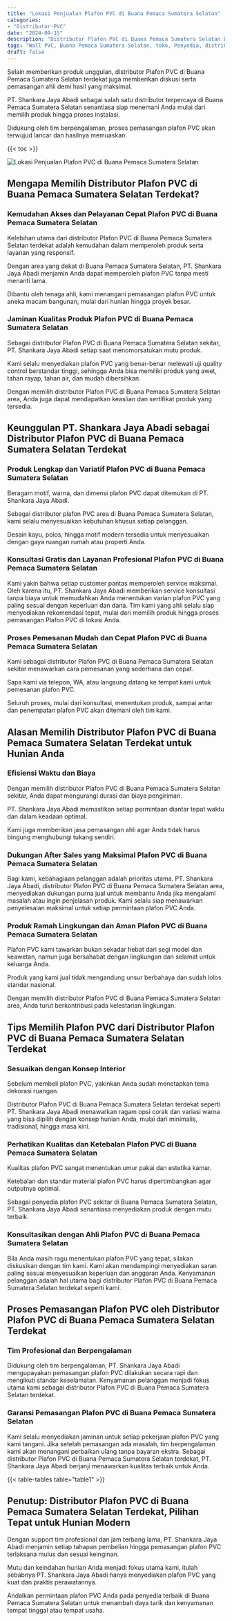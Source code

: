```yaml
---
title: "Lokasi Penjualan Plafon PVC di Buana Pemaca Sumatera Selatan"
categories: 
- "Distributor-PVC"
date: "2024-09-15"
description: "Distributor Plafon PVC di Buana Pemaca Sumatera Selatan bagi hunian, kantor, serta gerai. Panel unggulan, beragam motif, pilihan warna modern, dengan jasa instalasi dikerjakan oleh tenaga ahli ahli serta garansi resmi!|Servis penyediaan Plafon PVC di Buana Pemaca Sumatera Selatan bagi keperluan hunian, office, maupun ritel, dengan produk terbaik dan pemasangan oleh teknisi ahli serta jaminan resmi.|Alternatif Plafon PVC di Buana Pemaca Sumatera Selatan yang terbukti bagi tempat tinggal, kantor, dan ritel, dengan material unggulan dan instalasi ditangani oleh tim profesional dan garansi resmi.|Penyediaan Plafon PVC di Buana Pemaca Sumatera Selatan untuk rumah, office, dan ritel, dengan produk unggulan dan instalasi oleh tenaga ahli profesional, lengkap dengan jaminan resmi.}"
tags: "Wall PVC, Buana Pemaca Sumatera Selatan, toko, Penyedia, distributor"
draft: false
---
```


Selain memberikan produk unggulan, distributor Plafon PVC di Buana Pemaca Sumatera Selatan terdekat juga memberikan diskusi serta pemasangan ahli demi hasil yang maksimal.

PT. Shankara Jaya Abadi sebagai salah satu distributor terpercaya di Buana Pemaca Sumatera Selatan senantiasa siap menemani Anda mulai dari memilih produk hingga proses instalasi.

Didukung oleh tim berpengalaman, proses pemasangan plafon PVC akan terwujud lancar dan hasilnya memuaskan.

{{< toc >}}

![Lokasi Penjualan Plafon PVC di Buana Pemaca Sumatera Selatan](/images/Distributor-PVC/Lokasi-Penjualan-Plafon-PVC-di-Buana-Pemaca-Sumatera-Selatan.png)


## Mengapa Memilih Distributor Plafon PVC di Buana Pemaca Sumatera Selatan Terdekat?

### Kemudahan Akses dan Pelayanan Cepat Plafon PVC di Buana Pemaca Sumatera Selatan

Kelebihan utama dari distributor Plafon PVC di Buana Pemaca Sumatera Selatan terdekat adalah kemudahan dalam memperoleh produk serta layanan yang responsif.

Dengan area yang dekat di Buana Pemaca Sumatera Selatan, PT. Shankara Jaya Abadi menjamin Anda dapat memperoleh plafon PVC tanpa mesti menanti lama.

Dibantu oleh tenaga ahli, kami menangani pemasangan plafon PVC untuk aneka macam bangunan, mulai dari hunian hingga proyek besar.

### Jaminan Kualitas Produk Plafon PVC di Buana Pemaca Sumatera Selatan

Sebagai distributor Plafon PVC di Buana Pemaca Sumatera Selatan sekitar, PT. Shankara Jaya Abadi setiap saat menomorsatukan mutu produk.

Kami selalu menyediakan plafon PVC yang benar-benar melewati uji quality control berstandar tinggi, sehingga Anda bisa memiliki produk yang awet, tahan rayap, tahan air, dan mudah dibersihkan.

Dengan memilih distributor Plafon PVC di Buana Pemaca Sumatera Selatan area, Anda juga dapat mendapatkan keaslian dan sertifikat produk yang tersedia.

## Keunggulan PT. Shankara Jaya Abadi sebagai Distributor Plafon PVC di Buana Pemaca Sumatera Selatan Terdekat

### Produk Lengkap dan Variatif Plafon PVC di Buana Pemaca Sumatera Selatan

Beragam motif, warna, dan dimensi plafon PVC dapat ditemukan di PT. Shankara Jaya Abadi.

Sebagai distributor plafon PVC area di Buana Pemaca Sumatera Selatan, kami selalu menyesuaikan kebutuhan khusus setiap pelanggan.

Desain kayu, polos, hingga motif modern tersedia untuk menyesuaikan dengan gaya ruangan rumah atau properti Anda.

### Konsultasi Gratis dan Layanan Profesional Plafon PVC di Buana Pemaca Sumatera Selatan

Kami yakin bahwa setiap customer pantas memperoleh service maksimal. Oleh karena itu, PT. Shankara Jaya Abadi memberikan service konsultasi tanpa biaya untuk memudahkan Anda menentukan varian plafon PVC yang paling sesuai dengan keperluan dan dana. Tim kami yang ahli selalu siap menyediakan rekomendasi tepat, mulai dari memilih produk hingga proses pemasangan Plafon PVC di lokasi Anda.

### Proses Pemesanan Mudah dan Cepat Plafon PVC di Buana Pemaca Sumatera Selatan

Kami sebagai distributor Plafon PVC di Buana Pemaca Sumatera Selatan sekitar menawarkan cara pemesanan yang sederhana dan cepat.

Sapa kami via telepon, WA, atau langsung datang ke tempat kami untuk pemesanan plafon PVC.

Seluruh proses, mulai dari konsultasi, menentukan produk, sampai antar dan penempatan plafon PVC akan ditemani oleh tim kami.

## Alasan Memilih Distributor Plafon PVC di Buana Pemaca Sumatera Selatan Terdekat untuk Hunian Anda

### Efisiensi Waktu dan Biaya

Dengan memilih distributor Plafon PVC di Buana Pemaca Sumatera Selatan sekitar, Anda dapat mengurangi durasi dan biaya pengiriman.

PT. Shankara Jaya Abadi memastikan setiap permintaan diantar tepat waktu dan dalam keadaan optimal.

Kami juga memberikan jasa pemasangan ahli agar Anda tidak harus bingung menghubungi tukang sendiri.

### Dukungan After Sales yang Maksimal Plafon PVC di Buana Pemaca Sumatera Selatan

Bagi kami, kebahagiaan pelanggan adalah prioritas utama. PT. Shankara Jaya Abadi, distributor Plafon PVC di Buana Pemaca Sumatera Selatan area, menyediakan dukungan purna jual untuk membantu Anda jika mengalami masalah atau ingin penjelasan produk. Kami selalu siap menawarkan penyelesaian maksimal untuk setiap permintaan plafon PVC Anda.

### Produk Ramah Lingkungan dan Aman Plafon PVC di Buana Pemaca Sumatera Selatan

Plafon PVC kami tawarkan bukan sekadar hebat dari segi model dan keawetan, namun juga bersahabat dengan lingkungan dan selamat untuk keluarga Anda.

Produk yang kami jual tidak mengandung unsur berbahaya dan sudah lolos standar nasional.

Dengan memilih distributor Plafon PVC di Buana Pemaca Sumatera Selatan area, Anda turut berkontribusi pada kelestarian lingkungan.

## Tips Memilih Plafon PVC dari Distributor Plafon PVC di Buana Pemaca Sumatera Selatan Terdekat

### Sesuaikan dengan Konsep Interior

Sebelum membeli plafon PVC, yakinkan Anda sudah menetapkan tema dekorasi ruangan.

Distributor Plafon PVC di Buana Pemaca Sumatera Selatan terdekat seperti PT. Shankara Jaya Abadi menawarkan ragam opsi corak dan variasi warna yang bisa dipilih dengan konsep hunian Anda, mulai dari minimalis, tradisional, hingga masa kini.

### Perhatikan Kualitas dan Ketebalan Plafon PVC di Buana Pemaca Sumatera Selatan

Kualitas plafon PVC sangat menentukan umur pakai dan estetika kamar.

Ketebalan dan standar material plafon PVC harus dipertimbangkan agar outputnya optimal.

Sebagai penyedia plafon PVC sekitar di Buana Pemaca Sumatera Selatan, PT. Shankara Jaya Abadi senantiasa menyediakan produk dengan mutu terbaik.

### Konsultasikan dengan Ahli Plafon PVC di Buana Pemaca Sumatera Selatan

Bila Anda masih ragu menentukan plafon PVC yang tepat, silakan diskusikan dengan tim kami. Kami akan mendampingi menyediakan saran paling sesuai menyesuaikan keperluan dan anggaran Anda. Kenyamanan pelanggan adalah hal utama bagi distributor Plafon PVC di Buana Pemaca Sumatera Selatan terdekat seperti kami.

## Proses Pemasangan Plafon PVC oleh Distributor Plafon PVC di Buana Pemaca Sumatera Selatan Terdekat

### Tim Profesional dan Berpengalaman

Didukung oleh tim berpengalaman, PT. Shankara Jaya Abadi mengupayakan pemasangan plafon PVC dilakukan secara rapi dan mengikuti standar keselamatan. Kenyamanan pelanggan menjadi fokus utama kami sebagai distributor Plafon PVC di Buana Pemaca Sumatera Selatan terdekat.

### Garansi Pemasangan Plafon PVC di Buana Pemaca Sumatera Selatan

Kami selalu menyediakan jaminan untuk setiap pekerjaan plafon PVC yang kami tangani. Jika setelah pemasangan ada masalah, tim berpengalaman kami akan menangani perbaikan ulang tanpa bayaran ekstra. Sebagai distributor Plafon PVC di Buana Pemaca Sumatera Selatan terdekat, PT. Shankara Jaya Abadi berjanji menawarkan kualitas terbaik untuk Anda.

{{< table-tables table="table1" >}}

## Penutup: Distributor Plafon PVC di Buana Pemaca Sumatera Selatan Terdekat, Pilihan Tepat untuk Hunian Modern

Dengan support tim profesional dan jam terbang lama, PT. Shankara Jaya Abadi menjamin setiap tahapan pembelian hingga pemasangan plafon PVC terlaksana mulus dan sesuai keinginan.

Mutu dan keindahan hunian Anda menjadi fokus utama kami, itulah sebabnya PT. Shankara Jaya Abadi hanya menyediakan plafon PVC yang kuat dan praktis perawatannya.

Andalkan permintaan plafon PVC Anda pada penyedia terbaik di Buana Pemaca Sumatera Selatan untuk menambah daya tarik dan kenyamanan tempat tinggal atau tempat usaha.